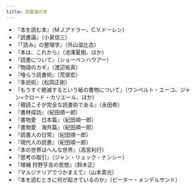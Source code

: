 ```yaml
---
title: 読書論の本
---
```

- 『本を読む本』（M.J.アドラー、C.V.ドーレン）
- 『読書論』（小泉信三）
- 『「読み」の整理学』（外山滋比古）
- 『本は、これから』（池澤夏樹、ほか）
- 『読書について』（ショーペンハウアー）
- 『物語のカギ』（渡辺祐真）
- 『喰らう読書術』（荒俣宏）
- 『多読術』（松岡正剛）
- 『もうすぐ絶滅するという紙の書物について』（ウンベルト・エーコ、ジャン=クロード・カリエール、ほか）
- 『積読こそが完全な読書術である』（永田希）
- 『書林探訪』（紀田順一郎）
- 『書物愛　日本篇』（紀田順一郎）
- 『書物愛　海外篇』（紀田順一郎）
- 『読書人の日常』（紀田順一郎）
- 『現代人の読書』（紀田順一郎）
- 『本の世界はへんな世界』（高宮利行）
- 『思考の取引』（ジャン・リュック・ナンシー）
- 『増補 狩野亨吉の思想』（鈴木正）
- 『マルジナリアでつかまえて』（山本貴光）
- 『本を読むときに何が起きているのか』（ピーター・メンデルサンド）
